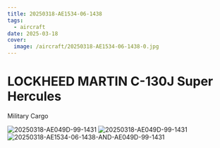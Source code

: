 ```yaml
---
title: 20250318-AE1534-06-1438
tags:
  - aircraft
date: 2025-03-18
cover:
  image: /aircraft/20250318-AE1534-06-1438-0.jpg
---
```


# LOCKHEED MARTIN C-130J Super Hercules

Military Cargo

![20250318-AE049D-99-1431](/aircraft/20250318-AE1534-06-1438-1.jpg)
![20250318-AE049D-99-1431](/aircraft/20250318-AE049D-99-1431.jpg)
![20250318-AE1534-06-1438-AND-AE049D-99-1431](/aircraft/20250318-AE1534-06-1438-AND-AE049D-99-1431.jpg)
